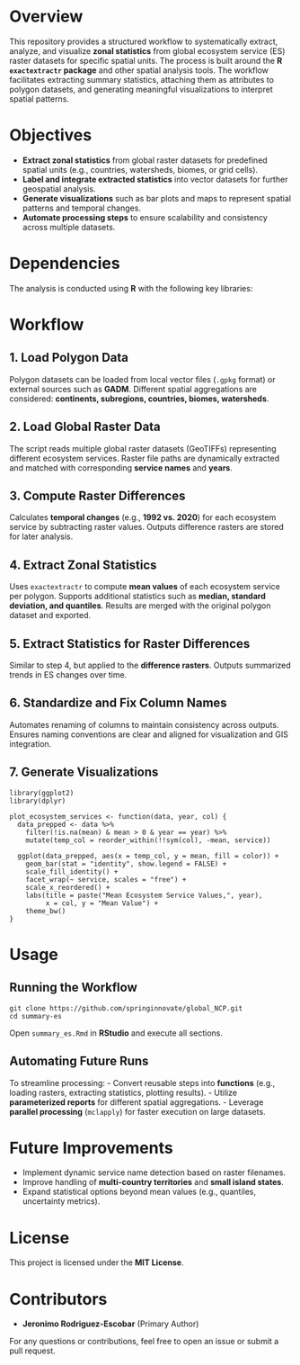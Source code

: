 # Overview

This repository provides a structured workflow to systematically
extract, analyze, and visualize **zonal statistics** from global
ecosystem service (ES) raster datasets for specific spatial units. The
process is built around the **R `exactextractr` package** and other
spatial analysis tools. The workflow facilitates extracting summary
statistics, attaching them as attributes to polygon datasets, and
generating meaningful visualizations to interpret spatial patterns.

# Objectives

-   **Extract zonal statistics** from global raster datasets for
    predefined spatial units (e.g., countries, watersheds, biomes, or
    grid cells).
-   **Label and integrate extracted statistics** into vector datasets
    for further geospatial analysis.
-   **Generate visualizations** such as bar plots and maps to represent
    spatial patterns and temporal changes.
-   **Automate processing steps** to ensure scalability and consistency
    across multiple datasets.

# Dependencies

The analysis is conducted using **R** with the following key libraries:

# Workflow

## 1. Load Polygon Data

Polygon datasets can be loaded from local vector files (`.gpkg` format)
or external sources such as **GADM**. Different spatial aggregations are
considered: **continents, subregions, countries, biomes, watersheds**.

## 2. Load Global Raster Data

The script reads multiple global raster datasets (GeoTIFFs) representing
different ecosystem services. Raster file paths are dynamically
extracted and matched with corresponding **service names** and
**years**.

## 3. Compute Raster Differences

Calculates **temporal changes** (e.g., **1992 vs. 2020**) for each
ecosystem service by subtracting raster values. Outputs difference
rasters are stored for later analysis.

## 4. Extract Zonal Statistics

Uses `exactextractr` to compute **mean values** of each ecosystem
service per polygon. Supports additional statistics such as **median,
standard deviation, and quantiles**. Results are merged with the
original polygon dataset and exported.

## 5. Extract Statistics for Raster Differences

Similar to step 4, but applied to the **difference rasters**. Outputs
summarized trends in ES changes over time.

## 6. Standardize and Fix Column Names

Automates renaming of columns to maintain consistency across outputs.
Ensures naming conventions are clear and aligned for visualization and
GIS integration.

## 7. Generate Visualizations

    library(ggplot2)
    library(dplyr)

    plot_ecosystem_services <- function(data, year, col) {
      data_prepped <- data %>%
        filter(!is.na(mean) & mean > 0 & year == year) %>%
        mutate(temp_col = reorder_within(!!sym(col), -mean, service))  
      
      ggplot(data_prepped, aes(x = temp_col, y = mean, fill = color)) +
        geom_bar(stat = "identity", show.legend = FALSE) +
        scale_fill_identity() +
        facet_wrap(~ service, scales = "free") +
        scale_x_reordered() +  
        labs(title = paste("Mean Ecosystem Service Values,", year),
             x = col, y = "Mean Value") +
        theme_bw()
    }

# Usage

## Running the Workflow

    git clone https://github.com/springinnovate/global_NCP.git
    cd summary-es

Open `summary_es.Rmd` in **RStudio** and execute all sections.

## Automating Future Runs

To streamline processing: - Convert reusable steps into **functions**
(e.g., loading rasters, extracting statistics, plotting results). -
Utilize **parameterized reports** for different spatial aggregations. -
Leverage **parallel processing** (`mclapply`) for faster execution on
large datasets.

# Future Improvements

-   Implement dynamic service name detection based on raster filenames.
-   Improve handling of **multi-country territories** and **small island
    states**.
-   Expand statistical options beyond mean values (e.g., quantiles,
    uncertainty metrics).

# License

This project is licensed under the **MIT License**.

# Contributors

-   **Jeronimo Rodriguez-Escobar** (Primary Author)

For any questions or contributions, feel free to open an issue or submit
a pull request.
